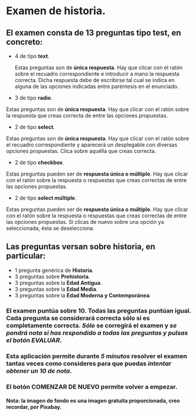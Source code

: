 # Examen de historia.

## El examen consta de 13 preguntas tipo test, en concreto:
* 4 de tipo **text**.

  Estas preguntas son de **única respuesta**. Hay que clicar con el ratón sobre el recuadro correspondiente e introducir a mano la respuesta correcta. Dicha respuesta debe de escribirse tal cual se indica en alguna de las opciones indicadas entre paréntesis en el enunciado.
  
* 3 de tipo **radio**.

Estas preguntas son de **única respuesta**. Hay que clicar con el ratón sobre la respuesta que creas correcta de entre las opciones propuestas.

* 2 de tipo **select**.

Estas preguntas son de **única respuesta**. Hay que clicar con el ratón sobre el recuadro correspondiente y aparecerá un desplegable con diversas opciones propuestas. Clica sobre aquélla que creas correcta.

* 2 de tipo **checkbox**.

Estas preguntas pueden ser de **respuesta única o múltiple**. Hay que clicar con el ratón sobre la respuesta o respuestas que creas correctas de entre las opciones propuestas.

* 2 de tipo **select múltiple**.

Estas preguntas pueden ser de **respuesta única o múltiple**. Hay que clicar con el ratón sobre la respuesta o respuestas que creas correctas de entre las opciones propuestas. Si clicas de nuevo sobre una opción ya seleccionada, ésta se deselecciona.

## Las preguntas versan sobre historia, en particular:
* 1 pregunta genérica de **Historia**.
* 3 preguntas sobre **Prehistoria**.
* 3 preguntas sobre la **Edad Antigua**.
* 3 preguntas sobre la **Edad Media**.
* 3 preguntas sobre la **Edad Moderna y Contemporánea**.

### El examen puntúa sobre 10. Todas las preguntas puntúan igual. Cada pregunta se considerará correcta sólo si es completamente correcta. *Sólo* se corregirá el examen y *se pondrá nota si has respondido a todas las preguntas y pulsas el botón EVALUAR*.

### Esta aplicación permite durante *5 minutos* resolver el examen tantas veces como consideres para que puedas *intentar obtener un 10 de nota*.

### El botón COMENZAR DE NUEVO permite volver a empezar.

#### Nota: la imagen de fondo es una imagen gratuita proporcionada, creo recordar, por Pixabay.
